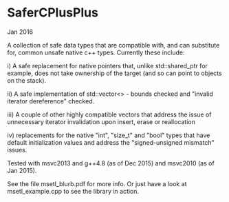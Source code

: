 # SaferCPlusPlus
Jan 2016

A collection of safe data types that are compatible with, and can substitute for, common unsafe native c++ types. Currently these include:

i) A safe replacement for native pointers that, unlike std::shared_ptr for example, does not take ownership of the target (and so can point to objects on the stack).

ii) A safe implementation of std::vector<> - bounds checked and "invalid iterator dereference" checked.

iii) A couple of other highly compatible vectors that address the issue of unnecessary iterator invalidation upon insert, erase or reallocation

iv) replacements for the native "int", "size_t" and "bool" types that have default initialization values and address the "signed-unsigned mismatch" issues.

Tested with msvc2013 and g++4.8 (as of Dec 2015) and msvc2010 (as of Jan 2015).

See the file msetl_blurb.pdf for more info. Or just have a look at msetl_example.cpp to see the library in action.

